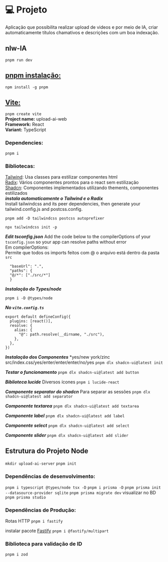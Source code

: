 # 💻 Projeto
Aplicação que possibilita realizar upload de videos e por meio de IA, criar automaticamente títulos chamativos e descrições com um boa indexação.

## nlw-IA
```pnpm run dev```
## [pnpm instalação:](https://pnpm.io/pt/installation)
```npm install -g pnpm```

## [Vite:](https://vitejs.dev/guide/)
```pnpm create vite```  
**Project name:** upload-ai-web   
**Framework:** React   
**Variant:** TypeScript  
### Dependencies:
```pnpm i```
### Bibliotecas:
[Tailwind](https://tailwindcss.com/): Usa classes para estilizar componentes html   
[Radix](https://www.radix-ui.com/): Vários componentes prontos para o react sem estilização   
[Shadcn](https://ui.shadcn.com/): Componentes implementados utilizando thements, componentes estilizados   
***instala automaticamente o Tailwind e o Radix***   
Install tailwindcss and its peer dependencies, then generate your tailwind.config.js and postcss.config.
```
pnpm add -D tailwindcss postcss autoprefixer

npx tailwindcss init -p

```
***Edit tsconfig.json***
Add the code below to the compilerOptions of your ```tsconfig.json``` so your app can resolve paths without error   
Em compilerOptions:   
Permite que todos os imports feitos com @ o arquivo está dentro da pasta ```src```   
```
  "baseUrl": ".",
  "paths": {
  "@/*": ["./src/*"]
  }

```
***Instalação do Types/node***
```
pnpm i -D @types/node

```
***No ```vite.config.ts```***
```
export default defineConfig({
  plugins: [react()],
  resolve: {
    alias: {
      "@": path.resolve(__dirname, "./src"),
    },
  },
})
```
***Instalação dos Componentes***
*yes/new york/zinc   
src/index.css/yes/enter/enter/enter/no/yes
```pnpm dlx shadcn-ui@latest init```

***Testar o funcionamento***
```pnpm dlx shadcn-ui@latest add button```

***Biblioteca lucide***
Diversos ícones
```pnpm i lucide-react```

***Componente separator do shadcn***
Para separar as sessões
```pnpm dlx shadcn-ui@latest add separator```

***Componente textarea***
```pnpm dlx shadcn-ui@latest add textarea```

***Componente label***
```pnpm dlx shadcn-ui@latest add label```

***Componente select***
```pnpm dlx shadcn-ui@latest add select```

***Componente slider***
```pnpm dlx shadcn-ui@latest add slider```

## Estrutura do Projeto Node
```mkdir upload-ai-server```
```pnpm init```

### Dependências de desenvolvimento:
```pnpm i typescript @types/node tsx -D```
```pnpm i prisma -D```   ```pnpm prisma init --datasource-provider sqlite```   ```pnpm prisma migrate dev```
visualizar no BD ```pnpm prisma studio```

### Dependências de Produção: 
Rotas HTTP
```pnpm i fastify```

instalar pacote [Fastify](https://github.com/fastify/fastify-multipart)
```pnpm i @fastify/multipart```

### Biblioteca para validação de ID
```pnpm i zod```

